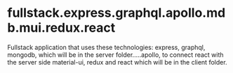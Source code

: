 # fullstack.express.graphql.apollo.mdb.mui.redux.react
Fullstack application that uses these technologies: express, graphql, mongodb, which will be in the server folder.....apollo, to connect react with the server side material-ui, redux and react which will be in the client folder. 
